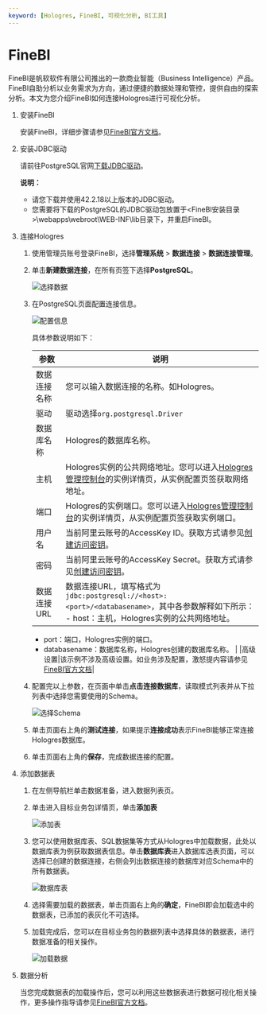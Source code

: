 ```yaml
---
keyword: [Hologres, FineBI, 可视化分析, BI工具]
---
```


# FineBI

FineBI是帆软软件有限公司推出的一款商业智能（Business Intelligence）产品。FineBI自助分析以业务需求为方向，通过便捷的数据处理和管控，提供自由的探索分析。本文为您介绍FineBI如何连接Hologres进行可视化分析。

1.  安装FineBI

    安装FineBI，详细步骤请参见[FineBI官方文档](https://help.fanruan.com/finebi/doc-view-260.html)。

2.  安装JDBC驱动

    请前往PostgreSQL官网[下载JDBC驱动](https://mvnrepository.com/artifact/org.postgresql/postgresql)。

    **说明：**

    -   请您下载并使用42.2.18以上版本的JDBC驱动。
    -   您需要将下载的PostgreSQL的JDBC驱动包放置于<FineBI安装目录\>\\webapps\\webroot\\WEB-INF\\lib目录下，并重启FineBI。
3.  连接Hologres

    1.  使用管理员账号登录FineBI，选择**管理系统** \> **数据连接** \> **数据连接管理**。

    2.  单击**新建数据连接**，在所有页签下选择**PostgreSQL**。

        ![选择数据](https://static-aliyun-doc.oss-accelerate.aliyuncs.com/assets/img/zh-CN/9153249161/p268316.png)

    3.  在PostgreSQL页面配置连接信息。

        ![配置信息](https://static-aliyun-doc.oss-accelerate.aliyuncs.com/assets/img/zh-CN/9153249161/p268321.png)

        具体参数说明如下：

        |参数|说明|
        |--|--|
        |数据连接名称|您可以输入数据连接的名称。如Hologres。|
        |驱动|驱动选择`org.postgresql.Driver`|
        |数据库名称|Hologres的数据库名称。|
        |主机|Hologres实例的公共网络地址。您可以进入[Hologres管理控制台](https://hologram.console.aliyun.com/#/instance)的实例详情页，从实例配置页签获取网络地址。|
        |端口|Hologres的实例端口。您可以进入[Hologres管理控制台](https://hologram.console.aliyun.com/#/instance)的实例详情页，从实例配置页签获取实例端口。|
        |用户名|当前阿里云账号的AccessKey ID。获取方式请参见[创建访问密钥](/cn.zh-CN/准备工作/准备阿里云账号.md)。|
        |密码|当前阿里云账号的AccessKey Secret。获取方式请参见[创建访问密钥](/cn.zh-CN/准备工作/准备阿里云账号.md)。|
        |数据连接URL|数据连接URL，填写格式为`jdbc:postgresql://<host>:<port>/<databasename>`，其中各参数解释如下所示：        -   host：主机，Hologres实例的公共网络地址。
        -   port：端口，Hologres实例的端口。
        -   databasename：数据库名称，Hologres创建的数据库名称。 |
        |高级设置|该示例不涉及高级设置。如业务涉及配置，激怒提内容请参见[FineBI官方文档](http://help.finebi.com/doc-view-94.html)|

    4.  配置完以上参数，在页面中单击**点击连接数据库**，读取模式列表并从下拉列表中选择您需要使用的Schema。

        ![选择Schema](https://static-aliyun-doc.oss-accelerate.aliyuncs.com/assets/img/zh-CN/9153249161/p268347.png)

    5.  单击页面右上角的**测试连接**，如果提示**连接成功**表示FineBI能够正常连接Hologres数据库。

    6.  单击页面右上角的**保存**，完成数据连接的配置。

4.  添加数据表

    1.  在左侧导航栏单击数据准备，进入数据列表页。

    2.  单击进入目标业务包详情页，单击**添加表**

        ![添加表](https://static-aliyun-doc.oss-accelerate.aliyuncs.com/assets/img/zh-CN/9153249161/p268362.png)

    3.  您可以使用数据库表、SQL数据集等方式从Hologres中加载数据，此处以数据库表为例获取数据表信息。单击**数据库表**进入数据库选表页面，可以选择已创建的数据连接，右侧会列出数据连接的数据库对应Schema中的所有数据表。

        ![数据库表](https://static-aliyun-doc.oss-accelerate.aliyuncs.com/assets/img/zh-CN/9153249161/p268370.png)

    4.  选择需要加载的数据表，单击页面右上角的**确定**，FineBI即会加载选中的数据表，已添加的表灰化不可选择。

    5.  加载完成后，您可以在目标业务包的数据列表中选择具体的数据表，进行数据准备的相关操作。

        ![加载数据](https://static-aliyun-doc.oss-accelerate.aliyuncs.com/assets/img/zh-CN/9153249161/p268373.png)

5.  数据分析

    当您完成数据表的加载操作后，您可以利用这些数据表进行数据可视化相关操作，更多操作指导请参见[FineBI官方文档](https://help.fanruan.com/finebi/doc-view-259.html)。


